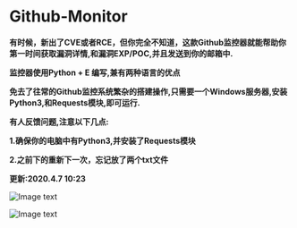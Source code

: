 # Github-Monitor

**有时候，新出了CVE或者RCE，但你完全不知道，这款Github监控器就能帮助你第一时间获取漏洞详情,和漏洞EXP/POC,并且发送到你的邮箱中.**

**监控器使用Python + E 编写,兼有两种语言的优点**

**免去了往常的Github监控系统繁杂的搭建操作,只需要一个Windows服务器,安装Python3,和Requests模块,即可运行.**

**有人反馈问题,注意以下几点:**

**1.确保你的电脑中有Python3,并安装了Requests模块**

**2.之前下的重新下一次，忘记放了两个txt文件**

**更新:2020.4.7 10:23**

![Image text](http://i2.tiimg.com/713319/7bcbf52620e8fdd6.png)

![Image text](http://i2.tiimg.com/713319/2e73c8571f5eeea4.png)
